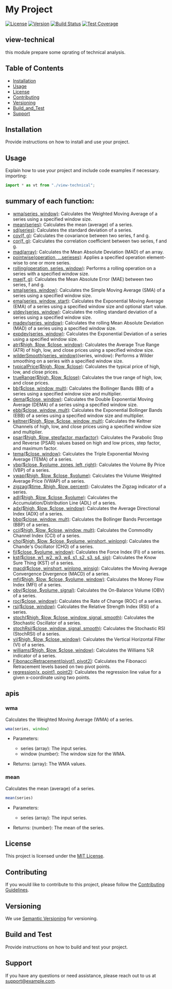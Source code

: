 # My Project

[![License](https://img.shields.io/badge/License-MIT-blue.svg)](https://opensource.org/licenses/MIT)
[![Version](https://img.shields.io/badge/Version-1.0.0-green.svg)](https://github.com/yourusername/yourproject)
[![Build Status](https://img.shields.io/travis/yourusername/yourproject/master.svg)](https://travis-ci.org/yourusername/yourproject)
[![Test Coverage](https://img.shields.io/codecov/c/github/yourusername/yourproject.svg)](https://codecov.io/gh/yourusername/yourproject)

## view-technical

this module prepare some oprating of technical analysis.

## Table of Contents

- [Installation](#Installation)
- [Usage](#Usage)
- [License](#License)
- [Contributing](#Contributing)
- [Versioning](#Versioning)
- [Build_and_Test](#Build_and_Test)
- [Support](#Support)


## Installation

Provide instructions on how to install and use your project.

## Usage

Explain how to use your project and include code examples if necessary.
importing:
```javascript
import * as vt from "./view-technical";
```

## summary of each function:

- [wma(series, window)](#wma): Calculates the Weighted Moving Average of a series using a specified window size.
- [mean(series)](#mean): Calculates the mean (average) of a series.
- [sd(series)](#sd): Calculates the standard deviation of a series.
- [cov(f, g)](#cov): Calculates the covariance between two series, f and g.
- [cor(f, g)](#cor): Calculates the correlation coefficient between two series, f and g.
- [mad(array)](#mad): Calculates the Mean Absolute Deviation (MAD) of an array.
- [pointwise(operation, ...serieses)](#pointwise): Applies a specified operation element-wise to one or more series.
- [rolling(operation, series, window)](#rolling): Performs a rolling operation on a series with a specified window size.
- [mae(f, g)](#mae): Calculates the Mean Absolute Error (MAE) between two series, f and g.
- [sma(series, window)](#sma): Calculates the Simple Moving Average (SMA) of a series using a specified window size.
- [ema(series, window, start)](#ema): Calculates the Exponential Moving Average (EMA) of a series using a specified window size and optional start value.
- [stdev(series, window)](#stdev): Calculates the rolling standard deviation of a series using a specified window size.
- [madev(series, window)](#madev): Calculates the rolling Mean Absolute Deviation (MAD) of a series using a specified window size.
- [expdev(series, window)](#expdev): Calculates the Exponential Deviation of a series using a specified window size.
- [atr($high, $low, $close, window)](#atr): Calculates the Average True Range (ATR) of high, low, and close prices using a specified window size.
- [wilderSmooth(series, window)](#wilderSmooth)(series, window): Performs a Wilder smoothing on a series with a specified window size.
- [typicalPrice($high, $low, $close)](#typicalPrice): Calculates the typical price of high, low, and close prices.
- [trueRange($high, $low, $close)](#trueRange): Calculates the true range of high, low, and close prices.
- [bb($close, window, mult)](#bb): Calculates the Bollinger Bands (BB) of a series using a specified window size and multiplier.
- [dema($close, window)](#dema): Calculates the Double Exponential Moving Average (DEMA) of a series using a specified window size.
- [ebb($close, window, mult)](#ebb): Calculates the Exponential Bollinger Bands (EBB) of a series using a specified window size and multiplier.
- [keltner($high, $low, $close, window, mult)](#keltner): Calculates the Keltner Channels of high, low, and close prices using a specified window size and multiplier.
- [psar($high, $low, stepfactor, maxfactor)](#psar): Calculates the Parabolic Stop and Reverse (PSAR) values based on high and low prices, step factor, and maximum factor.
- [tema($close, window)](#tema): Calculates the Triple Exponential Moving Average (TEMA) of a series.
- [vbp($close, $volume, zones, left, right)](#vbp): Calculates the Volume By Price (VBP) of a series.
- [vwap($high, $low, $close, $volume)](#vwap): Calculates the Volume Weighted Average Price (VWAP) of a series.
- [zigzag($time, $high, $low, percent)](#zigzag): Calculates the Zigzag indicator of a series.
- [adl($high, $low, $close, $volume)](#adl): Calculates the Accumulation/Distribution Line (ADL) of a series.
- [adx($high, $low, $close, window)](#adx): Calculates the Average Directional Index (ADX) of a series.
- [bbp($close, window, mult)](#bbp): Calculates the Bollinger Bands Percentage (BBP) of a series.
- [cci($high, $low, $close, window, mult)](#cci): Calculates the Commodity Channel Index (CCI) of a series.
- [cho($high, $low, $close, $volume, winshort, winlong)](#cho): Calculates the Chande's Oscillator (CHO) of a series.
- [fi($close, $volume, window)](#fi): Calculates the Force Index (FI) of a series.
- [kst($close, w1, w2, w3, w4, s1, s2, s3, s4, sig)](#kst): Calculates the Know Sure Thing (KST) of a series.
- [macd($close, winshort, winlong, winsig)](#macd): Calculates the Moving Average Convergence Divergence (MACD) of a series.
- [mfi($high, $low, $close, $volume, window)](#mfi): Calculates the Money Flow Index (MFI) of a series.
- [obv($close, $volume, signal)](#obv): Calculates the On-Balance Volume (OBV) of a series.
- [roc($close, window)](#roc): Calculates the Rate of Change (ROC) of a series.
- [rsi($close, window)](#rsi): Calculates the Relative Strength Index (RSI) of a series.
- [stoch($high, $low, $close, window, signal, smooth)](#stoch): Calculates the Stochastic Oscillator of a series.
- [stochRsi($close, window, signal, smooth)](#stochRsi): Calculates the Stochastic RSI (StochRSI) of a series.
- [vi($high, $low, $close, window)](#vi): Calculates the Vertical Horizontal Filter (VI) of a series.
- [williams($high, $low, $close, window)](#williams): Calculates the Williams %R indicator of a series.
- [FibonacciRetracement(pivot1, pivot2)](#FibonacciRetracement): Calculates the Fibonacci Retracement levels based on two pivot points.
- [regression(x, point1, point2)](#regression): Calculates the regression line value for a given x-coordinate using two points.

## apis

### wma

Calculates the Weighted Moving Average (WMA) of a series.

```javaScript
wma(series, window)
```
   - Parameters:
      - series (array): The input series.
      - window (number): The window size for the WMA.

   - Returns:
        (array): The WMA values.

### mean

Calculates the mean (average) of a series.

```javascript
mean(series)
```
   - Parameters:
      - series (array): The input series.

   - Returns:
        (number): The mean of the series.

## License

This project is licensed under the [MIT License](https://opensource.org/licenses/MIT).

## Contributing

If you would like to contribute to this project, please follow the [Contributing Guidelines](CONTRIBUTING.md).

## Versioning

We use [Semantic Versioning](https://semver.org/) for versioning.

## Build and Test

Provide instructions on how to build and test your project.

## Support

If you have any questions or need assistance, please reach out to us at [support@example.com](mailto:support@example.com).
